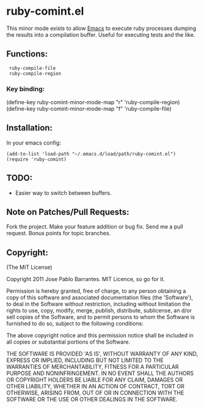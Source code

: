 ruby-comint.el
==============

This minor mode exists to allow [Emacs](http://www.gnu.org/software/emacs/) to execute ruby processes dumping the results into a compilation buffer.  Useful for executing tests and the like.

## Functions:

     ruby-compile-file
     ruby-compile-region


### Key binding:

(define-key ruby-comint-minor-mode-map "r" 'ruby-compile-region)
(define-key ruby-comint-minor-mode-map "f" 'ruby-compile-file)


## Installation:

In your emacs config:

    (add-to-list 'load-path "~/.emacs.d/load/path/ruby-comint.el")
    (require 'ruby-comint)

## TODO:

   - Easier way to switch between buffers.

## Note on Patches/Pull Requests:

Fork the project.
Make your feature addition or bug fix.
Send me a pull request. Bonus points for topic branches.

## Copyright:

(The MIT License)

Copyright 2011 Jose Pablo Barrantes. MIT Licence, so go for it.

Permission is hereby granted, free of charge, to any person obtaining
a copy of this software and associated documentation files (the
'Software'), to deal in the Software without restriction, including
without limitation the rights to use, copy, modify, merge, publish,
distribute, sublicense, an d/or sell copies of the Software, and to
permit persons to whom the Software is furnished to do so, subject to
the following conditions:

The above copyright notice and this permission notice shall be
included in all copies or substantial portions of the Software.

THE SOFTWARE IS PROVIDED 'AS IS', WITHOUT WARRANTY OF ANY KIND,
EXPRESS OR IMPLIED, INCLUDING BUT NOT LIMITED TO THE WARRANTIES OF
MERCHANTABILITY, FITNESS FOR A PARTICULAR PURPOSE AND NONINFRINGEMENT.
IN NO EVENT SHALL THE AUTHORS OR COPYRIGHT HOLDERS BE LIABLE FOR ANY
CLAIM, DAMAGES OR OTHER LIABILITY, WHETHER IN AN ACTION OF CONTRACT,
TORT OR OTHERWISE, ARISING FROM, OUT OF OR IN CONNECTION WITH THE
SOFTWARE OR THE USE OR OTHER DEALINGS IN THE SOFTWARE.

